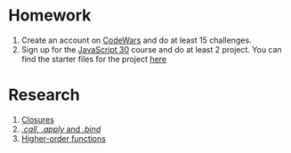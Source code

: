 # Homework

1. Create an account on [CodeWars](http://www.codewars.com/) and do at least 15
   challenges.
1. Sign up for the [JavaScript 30](https://javascript30.com/) course and do at
   least 2 project. You can find the starter files for the project [here](https://github.com/wesbos/JavaScript30)

# Research

1. [Closures](https://developer.mozilla.org/en/docs/Web/JavaScript/Closures)
1. [*.call*, *.apply* and *.bind*](https://alexperry.io/personal/2016/04/03/How-to-use-apply-bind-and-call.html)
1. [Higher-order functions](https://medium.com/functional-javascript/higher-order-functions-78084829fff4)
